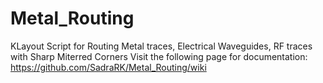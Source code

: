 # Metal_Routing
KLayout Script for Routing Metal traces, Electrical Waveguides, RF traces with Sharp Miterred Corners
Visit the following page for documentation: https://github.com/SadraRK/Metal_Routing/wiki

